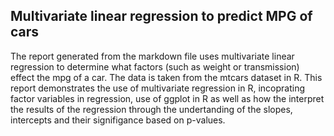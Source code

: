 ## Multivariate linear regression to predict MPG of cars

The report generated from the markdown file uses multivariate linear regression to determine what factors (such as weight or transmission) effect the mpg of a car.
The data is taken from the mtcars dataset in R. This report demonstrates the use of multivariate regression in R, incoprating factor variables in regression,
use of ggplot in R as well as how the interpret the results of the regression through the undertanding of the slopes, intercepts and their signifigance based on p-values.

